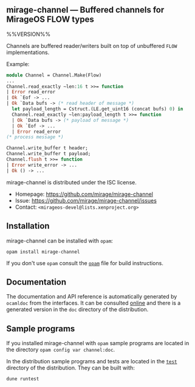 mirage-channel — Buffered channels for MirageOS FLOW types
----------------------------------------------------------
%%VERSION%%

Channels are buffered reader/writers built on top of unbuffered `FLOW`
implementations.

Example:

```ocaml
module Channel = Channel.Make(Flow)
...
Channel.read_exactly ~len:16 t >>= function
| Error read_error
| Ok `Eof -> ...
| Ok `Data bufs -> (* read header of message *)
  let payload_length = Cstruct.(LE.get_uint16 (concat bufs) 0) in
  Channel.read_exactly ~len:payload_length t >>= function
  | Ok `Data bufs -> (* payload of message *)
  | Ok `Eof -> ...
  | Error read_error
(* process message *)

Channel.write_buffer t header;
Channel.write_buffer t payload;
Channel.flush t >>= function
| Error write_error -> ...
| Ok () -> ...
```

mirage-channel is distributed under the ISC license.

* Homepage: https://github.com/mirage/mirage-channel
* Issue: <https://github.com/mirage/mirage-channel/issues>
* Contact: `<mirageos-devel@lists.xenproject.org>`

## Installation

mirage-channel can be installed with `opam`:

    opam install mirage-channel

If you don't use `opam` consult the [`opam`](opam) file for build
instructions.

## Documentation

The documentation and API reference is automatically generated by
`ocamldoc` from the interfaces. It can be consulted [online][doc]
and there is a generated version in the `doc` directory of the
distribution.

[doc]: http://docs.mirage.io/channel

## Sample programs

If you installed mirage-channel with `opam` sample programs are located in
the directory `opam config var channel:doc`.

In the distribution sample programs and tests are located in the
[`test`](test) directory of the distribution. They can be built with:

    dune runtest

